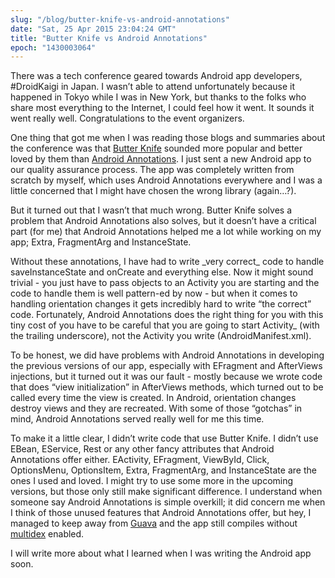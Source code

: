 ```yaml
---
slug: "/blog/butter-knife-vs-android-annotations"
date: "Sat, 25 Apr 2015 23:04:24 GMT"
title: "Butter Knife vs Android Annotations"
epoch: "1430003064"
---
```



There was a tech conference geared towards Android app developers, #DroidKaigi in Japan. I wasn’t able to attend unfortunately because it happened in Tokyo while I was in New York, but thanks to the folks who share most everything to the Internet, I could feel how it went. It sounds it went really well. Congratulations to the event organizers.

One thing that got me when I was reading those blogs and summaries about the conference was that [Butter Knife](http://jakewharton.github.io/butterknife/) sounded more popular and better loved by them than [Android Annotations](http://androidannotations.org/). I just sent a new Android app to our quality assurance process. The app was completely written from scratch by myself, which uses Android Annotations everywhere and I was a little concerned that I might have chosen the wrong library (again…?).

But it turned out that I wasn’t that much wrong. Butter Knife solves a problem that Android Annotations also solves, but it doesn’t have a critical part (for me) that Android Annotations helped me a lot while working on my app; Extra, FragmentArg and InstanceState.

Without these annotations, I have had to write \_very correct\_ code to handle saveInstanceState and onCreate and everything else. Now it might sound trivial - you just have to pass objects to an Activity you are starting and the code to handle them is well pattern-ed by now - but when it comes to handling orientation changes it gets incredibly hard to write “the correct” code. Fortunately, Android Annotations does the right thing for you with this tiny cost of you have to be careful that you are going to start Activity\_ (with the trailing underscore), not the Activity you write (AndroidManifest.xml).

To be honest, we did have problems with Android Annotations in developing the previous versions of our app, especially with EFragment and AfterViews injections, but it turned out it was our fault - mostly because we wrote code that does “view initialization” in AfterViews methods, which turned out to be called every time the view is created. In Android, orientation changes destroy views and they are recreated. With some of those “gotchas” in mind, Android Annotations served really well for me this time.

To make it a little clear, I didn’t write code that use Butter Knife. I didn’t use EBean, EService, Rest or any other fancy attributes that Android Annotations offer either. EActivity, EFragment, ViewById, Click, OptionsMenu, OptionsItem, Extra, FragmentArg, and InstanceState are the ones I used and loved. I might try to use some more in the upcoming versions, but those only still make significant difference. I understand when someone say Android Annotations is simple overkill; it did concern me when I think of those unused features that Android Annotations offer, but hey, I managed to keep away from [Guava](https://github.com/google/guava) and the app still compiles without [multidex](https://developer.android.com/tools/building/multidex.html) enabled.

I will write more about what I learned when I was writing the Android app soon.

